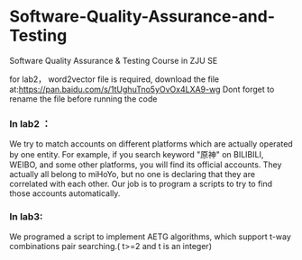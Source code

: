 # Software-Quality-Assurance-and-Testing
Software Quality Assurance &amp; Testing Course in ZJU SE

for lab2， word2vector file is required, download the file at:https://pan.baidu.com/s/1tUghuTno5yOvOx4LXA9-wg
Dont forget to rename the file before running the code

<h3>In lab2 ：</h3>
We try to match accounts on different platforms which are actually operated by one entity. For example, if you search keyword "原神" on BILIBILI, WEIBO, and some other platforms, you will find its official accounts. They actually all belong to miHoYo, but no one is declaring that they are correlated with each other. Our job is to program a scripts to try to find those accounts automatically.


<h3>In lab3:</h3>
We programed a script to implement AETG algorithms, which support t-way combinations pair searching.( t>=2 and t is an integer) 
